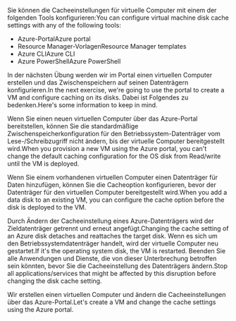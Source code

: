 <span data-ttu-id="92ed9-101">Sie können die Cacheeinstellungen für virtuelle Computer mit einem der folgenden Tools konfigurieren:</span><span class="sxs-lookup"><span data-stu-id="92ed9-101">You can configure virtual machine disk cache settings with any of the following tools:</span></span>

- <span data-ttu-id="92ed9-102">Azure-Portal</span><span class="sxs-lookup"><span data-stu-id="92ed9-102">Azure portal</span></span>
- <span data-ttu-id="92ed9-103">Resource Manager-Vorlagen</span><span class="sxs-lookup"><span data-stu-id="92ed9-103">Resource Manager templates</span></span>
- <span data-ttu-id="92ed9-104">Azure CLI</span><span class="sxs-lookup"><span data-stu-id="92ed9-104">Azure CLI</span></span>
- <span data-ttu-id="92ed9-105">Azure PowerShell</span><span class="sxs-lookup"><span data-stu-id="92ed9-105">Azure PowerShell</span></span>

<span data-ttu-id="92ed9-106">In der nächsten Übung werden wir im Portal einen virtuellen Computer erstellen und das Zwischenspeichern auf seinen Datenträgern konfigurieren.</span><span class="sxs-lookup"><span data-stu-id="92ed9-106">In the next exercise, we're going to use the portal to create a VM and configure caching on its disks.</span></span> <span data-ttu-id="92ed9-107">Dabei ist Folgendes zu bedenken.</span><span class="sxs-lookup"><span data-stu-id="92ed9-107">Here's some information to keep in mind.</span></span> 

<span data-ttu-id="92ed9-108">Wenn Sie einen neuen virtuellen Computer über das Azure-Portal bereitstellen, können Sie die standardmäßige Zwischenspeicherkonfiguration für den Betriebssystem-Datenträger vom Lese-/Schreibzugriff nicht ändern, bis der virtuelle Computer bereitgestellt wird.</span><span class="sxs-lookup"><span data-stu-id="92ed9-108">When you provision a new VM using the Azure portal, you can't change the default caching configuration for the OS disk from Read/write until the VM is deployed.</span></span>

<span data-ttu-id="92ed9-109">Wenn Sie einem vorhandenen virtuellen Computer einen Datenträger für Daten hinzufügen, können Sie die Cacheoption konfigurieren, bevor der Datenträger für den virtuellen Computer bereitgestellt wird.</span><span class="sxs-lookup"><span data-stu-id="92ed9-109">When you add a data disk to an existing VM, you can configure the cache option before the disk is deployed to the VM.</span></span>

<span data-ttu-id="92ed9-110">Durch Ändern der Cacheeinstellung eines Azure-Datenträgers wird der Zieldatenträger getrennt und erneut angefügt.</span><span class="sxs-lookup"><span data-stu-id="92ed9-110">Changing the cache setting of an Azure disk detaches and reattaches the target disk.</span></span> <span data-ttu-id="92ed9-111">Wenn es sich um den Betriebssystemdatenträger handelt, wird der virtuelle Computer neu gestartet.</span><span class="sxs-lookup"><span data-stu-id="92ed9-111">If it's the operating system disk, the VM is restarted.</span></span> <span data-ttu-id="92ed9-112">Beenden Sie alle Anwendungen und Dienste, die von dieser Unterbrechung betroffen sein könnten, bevor Sie die Cacheeinstellung des Datenträgers ändern.</span><span class="sxs-lookup"><span data-stu-id="92ed9-112">Stop all applications/services that might be affected by this disruption before changing the disk cache setting.</span></span>

<span data-ttu-id="92ed9-113">Wir erstellen einen virtuellen Computer und ändern die Cacheeinstellungen über das Azure-Portal.</span><span class="sxs-lookup"><span data-stu-id="92ed9-113">Let's create a VM and change the cache settings using the Azure portal.</span></span>
